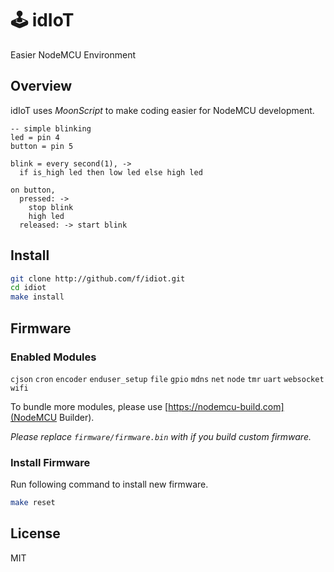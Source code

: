 # 🕹 idIoT
Easier NodeMCU Environment

## Overview

idIoT uses *MoonScript* to make coding easier for NodeMCU development.

```moonscript
-- simple blinking
led = pin 4
button = pin 5

blink = every second(1), ->
  if is_high led then low led else high led

on button,
  pressed: ->
    stop blink
    high led
  released: -> start blink
```

## Install

```bash
git clone http://github.com/f/idiot.git
cd idiot
make install
```

## Firmware

### Enabled Modules
`cjson` `cron` `encoder` `enduser_setup` `file` `gpio`
`mdns` `net` `node` `tmr` `uart` `websocket` `wifi`

To bundle more modules, please use [https://nodemcu-build.com](NodeMCU Builder).

_Please replace `firmware/firmware.bin` with if you build custom firmware._

### Install Firmware

Run following command to install new firmware.

```bash
make reset
```

## License

MIT